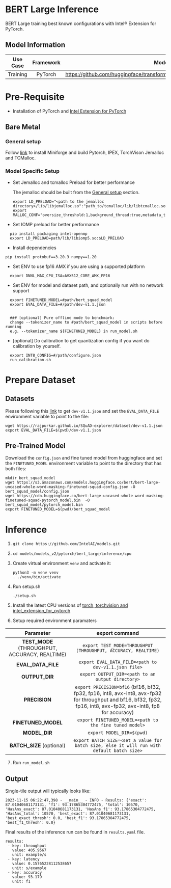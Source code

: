 # BERT Large Inference

BERT Large training best known configurations with Intel® Extension for PyTorch.

## Model Information

| **Use Case** | **Framework** | **Model Repo** | **Branch/Commit/Tag** | **Optional Patch** |
|:---:| :---: |:--------------:|:---------------------:|:------------------:|
|  Training   |    PyTorch    |       https://github.com/huggingface/transformers/tree/main/src/transformers/models/bert        |           -           |         -          |

# Pre-Requisite
* Installation of PyTorch and [Intel Extension for PyTorch](https://intel.github.io/intel-extension-for-pytorch/#installation)

## Bare Metal
### General setup

Follow [link](https://github.com/IntelAI/models/blob/master/docs/general/pytorch/BareMetalSetup.md) to install Miniforge and build Pytorch, IPEX, TorchVison Jemalloc and TCMalloc.

### Model Specific Setup

* Set Jemalloc and tcmalloc Preload for better performance

  The jemalloc should be built from the [General setup](#general-setup) section.
  ```
  export LD_PRELOAD="<path to the jemalloc directory>/lib/libjemalloc.so":"path_to/tcmalloc/lib/libtcmalloc.so":$LD_PRELOAD
  export MALLOC_CONF="oversize_threshold:1,background_thread:true,metadata_thp:auto,dirty_decay_ms:9000000000,muzzy_decay_ms:9000000000"
  ```
* Set IOMP preload for better performance
```
  pip install packaging intel-openmp
  export LD_PRELOAD=path/lib/libiomp5.so:$LD_PRELOAD
```
* Install dependencies
```
pip install protobuf==3.20.3 numpy==1.20
```

* Set ENV to use fp16 AMX if you are using a supported platform
```
  export DNNL_MAX_CPU_ISA=AVX512_CORE_AMX_FP16
```

* Set ENV for model and dataset path, and optionally run with no network support
```
  export FINETUNED_MODEL=#path/bert_squad_model
  export EVAL_DATA_FILE=#/path/dev-v1.1.json


  ### [optional] Pure offline mode to benchmark:
  change --tokenizer_name to #path/bert_squad_model in scripts before running
  e.g. --tokenizer_name ${FINETUNED_MODEL} in run_model.sh
```

* [optional] Do calibration to get quantization config if you want do calibration by yourself.
```
  export INT8_CONFIG=#/path/configure.json
  run_calibration.sh
```

# Prepare Dataset
## Datasets
Please following this [link](https://github.com/huggingface/transformers/tree/v3.0.2/examples/question-answering) to get `dev-v1.1.json` and set the `EVAL_DATA_FILE` environment variable to point to the file:
```
wget https://rajpurkar.github.io/SQuAD-explorer/dataset/dev-v1.1.json
export EVAL_DATA_FILE=$(pwd)/dev-v1.1.json
```
## Pre-Trained Model
Download the `config.json` and fine tuned model from huggingface and set the `FINETUNED_MODEL` environment variable to point to the directory that has both files:
```
mkdir bert_squad_model
wget https://s3.amazonaws.com/models.huggingface.co/bert/bert-large-uncased-whole-word-masking-finetuned-squad-config.json -O bert_squad_model/config.json
wget https://cdn.huggingface.co/bert-large-uncased-whole-word-masking-finetuned-squad-pytorch_model.bin  -O bert_squad_model/pytorch_model.bin
export FINETUNED_MODEL=$(pwd)/bert_squad_model
```

# Inference
1. `git clone https://github.com/IntelAI/models.git`
2. `cd models/models_v2/pytorch/bert_large/inference/cpu`
3. Create virtual environment `venv` and activate it:
    ```
    python3 -m venv venv
    . ./venv/bin/activate
    ```
4. Run setup.sh
    ```
    ./setup.sh
    ```
5. Install the latest CPU versions of [torch, torchvision and intel_extension_for_pytorch](https://intel.github.io/intel-extension-for-pytorch/index.html#installation)


6. Setup required environment paramaters

| **Parameter**                |                                  **export command**                                  |
|:---------------------------:|:------------------------------------------------------------------------------------:|
| **TEST_MODE** (THROUGHPUT, ACCURACY, REALTIME)              | `export TEST_MODE=THROUGHPUT (THROUGHPUT, ACCURACY, REALTIME)`                  |
| **EVAL_DATA_FILE**              | `export EVAL_DATA_FILE=<path to dev-v1.1.json file>`                  |
| **OUTPUT_DIR**               |                               `export OUTPUT_DIR=<path to an output directory>`                               |
| **PRECISION**     |                  `export PRECISION=bf16` (bf16, bf32, fp32, fp16, int8, avx-int8, avx-fp32 for throughput and bf16, bf32, fp32, fp16, int8, avx-fp32, avx-int8, fp8 for accuracy) |
| **FINETUNED_MODEL**               |                               `export FINETUNED_MODEL=<path to the fine tuned model>`                               |
| **MODEL_DIR**               |                               `export MODEL_DIR=$(pwd)`                               |
| **BATCH_SIZE** (optional)    |                               `export BATCH_SIZE=<set a value for batch size, else it will run with default batch size>`                                |
7. Run `run_model.sh`

## Output

Single-tile output will typically looks like:

```
2023-11-15 06:22:47,398 - __main__ - INFO - Results: {'exact': 87.01040681173131, 'f1': 93.17865304772475, 'total': 10570, 'HasAns_exact': 87.01040681173131, 'HasAns_f1': 93.17865304772475, 'HasAns_total': 10570, 'best_exact': 87.01040681173131, 'best_exact_thresh': 0.0, 'best_f1': 93.17865304772475, 'best_f1_thresh': 0.0}
```
Final results of the inference run can be found in `results.yaml` file.
```
results:
 - key: throughput
   value: 405.9567
   unit: example/s
 - key: latency
   value: 0.15765228112538657
   unit: s/example
 - key: accuracy
   value: 93.179
   unit: f1
```
